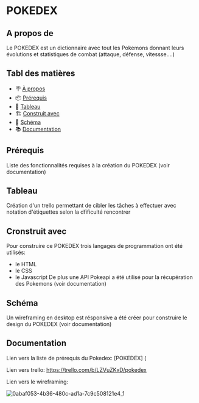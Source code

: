 # POKEDEX
## A propos de

Le POKEDEX est un dictionnaire avec tout les Pokemons donnant leurs évolutions et statistiques de combat (attaque, défense, vitessse....)

## Tabl des matières

- 🪧 [À propos](#à-propos)
- 📦 [Prérequis](#prérequis)
- 🚀 [Tableau](#tableau)
- 🏗️ [Construit avec](#construit-avec)
- 📝 [Schéma](#schéma)
- 📚 [Documentation](#documentation)

## Prérequis

Liste des fonctionnalités requises à la création du POKEDEX (voir documentation)

## Tableau

Création d'un trello permettant de cibler les tâches à effectuer avec notation d'étiquettes selon la dfificulté rencontrer

## Cronstruit avec

Pour construire ce POKEDEX trois langages de programmation ont été utilisés:
- le HTML
-  le CSS
-  le Javascript
De plus une API Pokeapi a été utilisé pour la récupération des Pokemons (voir documentation)


## Schéma

Un wireframing en desktop est résponsive a été créer pour construire le design du POKEDEX (voir documentation)

## Documentation

Lien vers la liste de prérequis du Pokedex: 
[POKEDEX] (

Lien vers trello:
https://trello.com/b/LZVuZKxD/pokedex

Lien vers le wireframing:

![0abaf053-4b36-480c-ad1a-7c9c508121e4_1](https://github.com/geraldinebil/Pokedex/assets/113667275/61f801e3-44f9-4918-8dda-b37ab2a3f4da)






